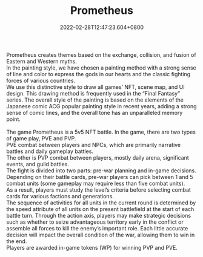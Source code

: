 ﻿---
title: "Prometheus"
description: "Multi-chain sRPG NFT game"
lead: "Multi-chain sRPG NFT game"
date: 2022-02-28T12:47:23.604+0800
lastmod: 2022-02-28T12:47:23.604+0800
draft: false
featuredImage: ["100_prometheus.jpg"]
score: "74"
status: "Development"
blockchain: ["Polygon","Binance"]
nft_support: "Yes"
free_to_play: "Yes"
play_to_earn: ["NFT","Crypto"]
website: "https://metagame-arena.io/#/?utm_source=PlayToEarn.net&utm_medium=organic&utm_campaign=gamepage"
twitter: "https://twitter.com/PromethMetagame"
discord: "https://discord.com/invite/fdQ49duCuQ"
telegram: "https://t.me/prometheus_mga"
github: "https://github.com/Prometheusofficial"
youtube: 
twitch: 
facebook: 
instagram: 
reddit: 
medium: "https://medium.com/@PrometheusMetagame"
steam: 
gitbook: "https://prometheus-1.gitbook.io/welcome-to-gitbook/"
googleplay: 
appstore: 

  
    
categories: ["games"]
games: ["RPG","Strategy"]
toc: false
pinned: false
weight: 
---
Prometheus creates themes based on the exchange, collision, and fusion of Eastern and Western myths. <br> In the painting style, we have chosen a painting method with a strong sense of line and color to express the gods in our hearts and the classic fighting forces of various countries. <br> We use this distinctive style to draw all games’ NFT, scene map, and UI design. This drawing method is frequently used in the “Final Fantasy” series. The overall style of the painting is based on the elements of the Japanese comic ACG popular painting style in recent years, adding a strong sense of comic lines, and the overall tone has an unparalleled memory point.<br> <br> The game Prometheus is a 5v5 NFT battle. In the game, there are two types of game play, PVE and PVP. <br> PVE combat between players and NPCs, which are primarily narrative battles and daily gameplay battles. <br> The other is PVP combat between players, mostly daily arena, significant events, and guild battles. <br> The fight is divided into two parts: pre-war planning and in-game decisions. Depending on their battle cards, pre-war players can pick between 1 and 5 combat units (some gameplay may require less than five combat units). <br> As a result, players must study the level’s criteria before selecting combat cards for various factions and generations.<br> The sequence of activities for all units in the current round is determined by the speed attribute of all units on the present battlefield at the start of each battle turn. Through the action axis, players may make strategic decisions such as whether to seize advantageous territory early in the conflict or assemble all forces to kill the enemy’s important role. Each little accurate decision will impact the overall condition of the war, allowing them to win in the end.<br> Players are awarded in-game tokens (WP) for winning PVP and PVE.